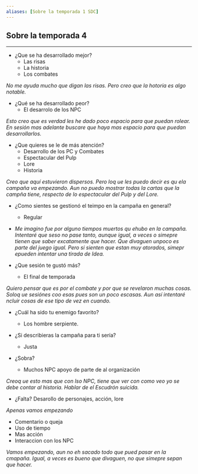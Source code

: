 ```yaml
---
aliases: [Sobre la temporada 1 SDC]
---
```


## Sobre la temporada 4
---

+ ¿Que se ha desarrollado mejor?
	+ Las risas
	+ La historia
	+ Los combates

_No me ayuda mucho que digan las risas. Pero creo que la hotoria es algo notable._ 

+ ¿Qué se ha desarrollado peor?
	+ El desarrolo de los NPC

_Esto creo que es verdad les he dado poco espacio para que puedan rolear. En sesión mas adelante buscare que haya mas espacio para que puedan desarrollarlos._

+ ¿Que quieres se le de más atención?
	+ Desarrollo de los PC y Combates
	+ Espectacular del Pulp
	+ Lore
	+ Historia

_Creo que aquí estuvieron dispersos. Pero loq ue les puedo decir es qu ela campaña va empezando. Aun no puedo mostrar todas la cartas que la campña tiene, respecto de lo espectacular del Pulp y del Lore._

+ ¿Como sientes se gestionó el teimpo en la campaña en general?
	+ Regular
+ _Me imagino fue por alguno tiempos muertos qu ehubo en la campaña. Intentaré que seso no pase tanto, aunque igual, a veces o simepre tienen que saber excatamente que hacer. Que divaguen unpoco es parte del juego igual. Pero si sienten que estan muy atorados, simepr epueden intentar una tirada de Idea._

+ ¿Que sesión te gustó más?
	+ El final de temporada

_Quiero pensar que es por el combate y por que se revelaron muchas cosas. Soloq ue sesiónes coo esas pues son un poco escasas. Aun así intentaré ncluir cosas de ese tipo de vez en cuando._

+ ¿Cuál ha sido tu enemigo favorito?
	+ Los hombre serpiente.

+ ¿Si describieras la campaña para ti sería?
	+ Justa

+ ¿Sobra?
	+ Muchos NPC apoyo de parte de al organización

_Creoq ue esto mas que con lso NPC, tiene que ver con como veo yo se debe contar al historia. Hablar de el Escudrón suicida._

+ ¿Falta?
Desarollo de personajes, acción, lore

_Apenas vamos empezando_

+ Comentario o queja
+ Uso de tiempo
+ Mas acción
+ Interaccion con los NPC

_Vamos empezando, aun no eh sacado todo que pued pasar en la cmapaña. Igual, a veces es bueno que divaguen, no que simepre sepan que hacer._
